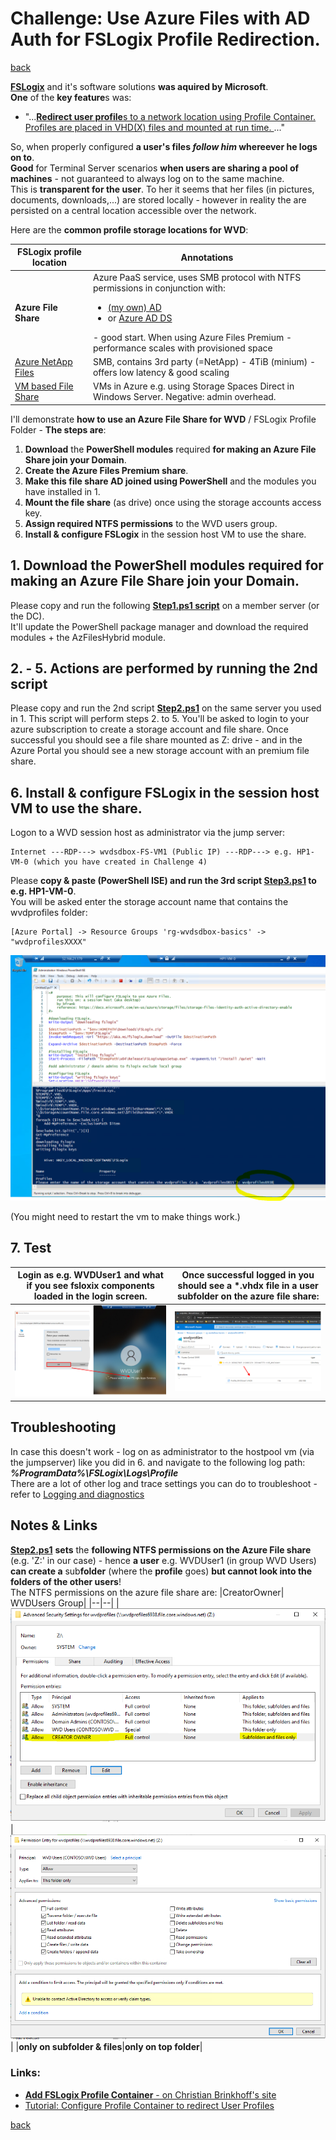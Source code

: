 # Challenge: Use Azure Files with AD Auth for FSLogix Profile Redirection.

[back](../../README.md)

[**FSLogix**](https://docs.microsoft.com/en-us/fslogix/overview) and it's software solutions **was aquired by Microsoft**.  
**One** of the **key feature**s was:  
- "...[**Redirect user profile**s to a network location using Profile Container. Profiles are placed in VHD(X) files and mounted at run time. ](https://docs.microsoft.com/en-us/fslogix/overview#key-capabilities)..."  
  
So, when properly configured **a user's files _follow him_ whereever he logs on to**.  
**Good** for Terminal Server scenarios **when users are sharing a pool of machines** - not guaranteed to always log on to the same machine.  
This is **transparent for the user**. To her it seems that her files (in pictures, documents, downloads,...) are stored locally - however in reality the are persisted on a central location accessible over the network.  
  
Here are the **common profile storage locations for WVD**:  

| FSLogix profile location | Annotations |
|---|---|
| **Azure File Share** | Azure PaaS service, uses SMB protocol with NTFS permissions in conjunction with:<ul><li>[(my own) AD](https://docs.microsoft.com/en-us/azure/virtual-desktop/create-file-share)</li><li>or [Azure AD DS](https://docs.microsoft.com/en-us/azure/virtual-desktop/create-profile-container-adds)</li></ul> - good start. When using Azure Files Premium - performance scales with provisioned space |
| [Azure NetApp Files](https://docs.microsoft.com/en-us/azure/virtual-desktop/create-fslogix-profile-container) | SMB, contains 3rd party (=NetApp) - 4TiB (minium) - offers low latency & good scaling |
| [VM based File Share](https://docs.microsoft.com/en-us/azure/virtual-desktop/create-host-pools-user-profile) | VMs in Azure e.g. using Storage Spaces Direct in Windows Server. Negative: admin overhead. |  
  
  

I'll demonstrate **how to use an Azure File Share for WVD** / FSLogix Profile Folder - **The steps are**:
1. **Download** the **PowerShell modules** required **for making an Azure File Share join your Domain**.
2. **Create the Azure Files Premium share**.
3. **Make this file share AD joined using PowerShell** and the modules you have installed in 1.
4. **Mount the file share** (as drive) once using the storage accounts access key.
5. **Assign required NTFS permissions** to the WVD users group.
6. **Install & configure FSLogix** in the session host VM to use the share.

## **1. Download** the **PowerShell modules** required **for making an Azure File Share join your Domain**.
Please copy and run the following [**Step1.ps1 script**](./Step1.ps1) on a member server (or the DC).  
It'll update the PowerShell package manager and download the required modules + the AzFilesHybrid module.

##  **2. - 5. Actions** are performed by running the 2nd script
Please copy and run the 2nd script [**Step2.ps1**](./Step2.ps1) on the same server you used in 1.
This script will perform steps 2. to 5. You'll be asked to login to your azure subscription to create a storage account and file share.
Once successful you should see a file share mounted as Z: drive - and in the Azure Portal you should see a new storage account with an premium file share.

## **6. Install & configure FSLogix** in the session host VM to use the share.
Logon to a WVD session host as administrator via the jump server:  
```
Internet ---RDP---> wvdsdbox-FS-VM1 (Public IP) ---RDP---> e.g. HP1-VM-0 (which you have created in Challenge 4)
```   
Please **copy & paste (PowerShell ISE) and run the 3rd script [**Step3.ps1**](./Step3.ps1) to e.g. HP1-VM-0**.  
You will be asked enter the storage account name that contains the wvdprofiles folder:  
```
[Azure Portal] -> Resource Groups 'rg-wvdsdbox-basics' -> "wvdprofilesXXXX" 
```  
![Run Script3.ps1 in PowerShell ISE](./Step3.png)  
  
(You might need to restart the vm to make things work.)


## **7. Test**
| Login as e.g. WVDUser1 and what if you see fsloxix components loaded in the login screen.   | Once successful logged in you should see a *.vhdx file in a user subfolder on the azure file share:   |
|--|--|
|![Login Screen showing FSLogix](./LoginWithFSLogix.png)  | ![FSLogix Profile as VHDX on Azure Files](./FSLogixProfileVHDX.png) |


## **Troubleshooting**
In case this doesn't work - log on as administrator to the hostpool vm (via the jumpserver) like you did in 6. and navigate to the following log path:  
**_%ProgramData%\FSLogix\Logs\Profile_**  
There are a lot of other log and trace settings you can do to troubleshoot - refer to [Logging and diagnostics](https://docs.microsoft.com/en-us/fslogix/logging-diagnostics-reference)

## **Notes & Links**
[**Step2.ps1**](./Step2.ps1) **sets** the **following NTFS permissions on the Azure File share** (e.g. 'Z:' in our case) - hence **a user** e.g. WVDUser1 (in group WVD Users) **can create a** sub**folder** (where the **profile** goes) **but cannot look into the folders of the other users**!  
The NTFS permissions on the azure file share are:
|CreatorOwner| WVDUsers Group|
|--|--|
|![NTFS Creator Owner](./NTFS-CreatorOwner.png) |![NTFS for WVD Users Group](./NTFS-WVDUsers.png) |
|**only on subfolder & files**|**only on top folder**|  
  
 ### Links: 
- [**Add FSLogix Profile Container** - on Christian Brinkhoff's site](https://christiaanbrinkhoff.com/2020/05/01/windows-virtual-desktop-technical-2020-spring-update-arm-based-model-deployment-walkthrough/#AddFSLogixProfileContainerasprofiledeliverysolution)  
- [Tutorial: Configure Profile Container to redirect User Profiles](https://docs.microsoft.com/en-us/fslogix/configure-profile-container-tutorial)

[back](../../README.md)